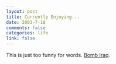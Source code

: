 ```yaml
--- 
layout: post
title: Currently Enjoying...
date: 2003-7-18
comments: false
categories: life
link: false
---
```

This is just too funny for words. <a href="http://www.andifyoudidknow.com/archives/000234.html">Bomb Iraq</a>.
